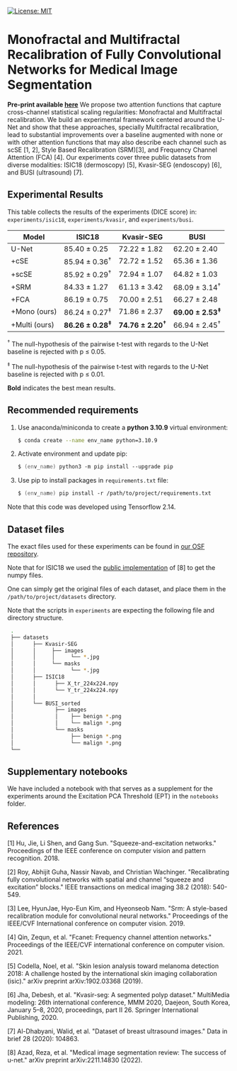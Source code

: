 [![License: MIT](https://img.shields.io/badge/License-MIT-green.svg)](https://opensource.org/licenses/MIT)
# Monofractal and Multifractal Recalibration of Fully Convolutional Networks for Medical Image Segmentation

__Pre-print available [here](https://www.techrxiv.org/users/691409/articles/1236239-monofractal-and-multifractal-recalibration-of-fully-convolutional-networks-for-medical-image-segmentation)__
We propose two attention functions that capture cross-channel statistical scaling regularities:
Monofractal and Multifractal recalibration. 
We build an experimental framework centered around the U-Net and show that these approaches, 
specially Multifractal recalibration, lead to substantial improvements over a baseline augmented
with none or with other attention functions that may also describe each channel such as scSE [1, 2], Style Based Recalibration (SRM)[3], and 
Frequency Channel Attention (FCA) [4]. 
Our experiments cover three public datasets from diverse modalities: ISIC18 (dermoscopy) [5], Kvasir-SEG (endoscopy) [6], and BUSI (ultrasound) [7].  

## Experimental Results 
This table collects the results of the experiments (DICE score) in:  `experiments/isic18`, `experiments/kvasir`, and `experiments/busi`.

| Model                           | ISIC18                            | Kvasir-SEG                       | BUSI                              |
|---------------------------------|-----------------------------------|----------------------------------|-----------------------------------|
| U-Net                           | 85.40 ± 0.25                      | 72.22 ± 1.82                     | 62.20 ± 2.40                      |
| +cSE                            | 85.94 ± 0.36<sup>†</sup>          | 72.72 ± 1.52                     | 65.36 ± 1.36                      |
| +scSE                           | 85.92 ± 0.29<sup>†</sup>          | 72.94 ± 1.07                     | 64.82 ± 1.03                      |
| +SRM                            | 84.33 ± 1.27                      | 61.13 ± 3.42                     | 68.09 ± 3.14<sup>†</sup>          |
| +FCA                            | 86.19 ± 0.75                      | 70.00 ± 2.51                     | 66.27 ± 2.48                      |
| +Mono (ours)                    | 86.24 ± 0.27<sup>‡</sup>          | 71.86 ± 2.37                     | **69.00 ± 2.53<sup>‡</sup>**      |
| +Multi (ours)                   | **86.26 ± 0.28<sup>‡</sup>**      | **74.76 ± 2.20<sup>†</sup>**     | 66.94 ± 2.45<sup>†</sup>          |

<sup>†</sup> The null-hypothesis of the pairwise t-test with regards to the U-Net baseline is rejected with p ≤ 0.05.

<sup>‡</sup> The null-hypothesis of the pairwise t-test with regards to the U-Net baseline is rejected with p ≤ 0.01.

**Bold** indicates the best mean results.



## Recommended requirements
1. Use anaconda/miniconda to create a __python 3.10.9__ virtual environment:
    ```zsh
    $ conda create --name env_name python=3.10.9
    ```
2. Activate environment and update pip:
    ```zsh
    $ (env_name) python3 -m pip install --upgrade pip
    ```
4. Use pip to install packages in `requirements.txt` file:
    ```zsh
    $ (env_name) pip install -r /path/to/project/requirements.txt
    ```
   
Note that this code was developed using Tensorflow 2.14. 

## Dataset files
The exact files used for these experiments can be found in [our OSF repository](https://osf.io/y4djz/?view_only=8eeba61afd104c678558c0da5a82b499).

Note that for ISIC18 we used the [public implementation](https://github.com/NITR098/Awesome-U-Net) of [8] to get the numpy files.

One can simply get the original files of each dataset, and place them in the `/path/to/project/datasets` directory. 

Note that the scripts in `experiments` are expecting the following file and directory structure.   

  ```bash
   .
   ├── datasets
   │      ├── Kvasir-SEG
   │      │     ├── images
   │      │     │     └── *.jpg
   │      │     └── masks
   │      │           └── *.jpg
   │      ├── ISIC18
   │      │      ├── X_tr_224x224.npy 
   │      │      └── Y_tr_224x224.npy 
   │      │
   │      └── BUSI_sorted 
   │             ├── images
   │             │    ├── benign *.png
   │             │    └── malign *.png  
   │             └── masks 
   │                  ├── benign *.png
   │                  └── malign *.png  
   └── 
   ```         

## Supplementary notebooks
We have included a notebook with that serves as a supplement for the experiments around the Excitation PCA Threshold (EPT) in the `notebooks` folder.

## References 
[1] Hu, Jie, Li Shen, and Gang Sun. "Squeeze-and-excitation networks." Proceedings of the IEEE conference on computer vision and pattern recognition. 2018.

[2] Roy, Abhijit Guha, Nassir Navab, and Christian Wachinger. "Recalibrating fully convolutional networks with spatial and channel “squeeze and excitation” blocks." IEEE transactions on medical imaging 38.2 (2018): 540-549.

[3] Lee, HyunJae, Hyo-Eun Kim, and Hyeonseob Nam. "Srm: A style-based recalibration module for convolutional neural networks." Proceedings of the IEEE/CVF International conference on computer vision. 2019.

[4] Qin, Zequn, et al. "Fcanet: Frequency channel attention networks." Proceedings of the IEEE/CVF international conference on computer vision. 2021.

[5] Codella, Noel, et al. "Skin lesion analysis toward melanoma detection 2018: A challenge hosted by the international skin imaging collaboration (isic)." arXiv preprint arXiv:1902.03368 (2019).

[6] Jha, Debesh, et al. "Kvasir-seg: A segmented polyp dataset." MultiMedia modeling: 26th international conference, MMM 2020, Daejeon, South Korea, January 5–8, 2020, proceedings, part II 26. Springer International Publishing, 2020.

[7] Al-Dhabyani, Walid, et al. "Dataset of breast ultrasound images." Data in brief 28 (2020): 104863.

[8] Azad, Reza, et al. "Medical image segmentation review: The success of u-net." arXiv preprint arXiv:2211.14830 (2022).

